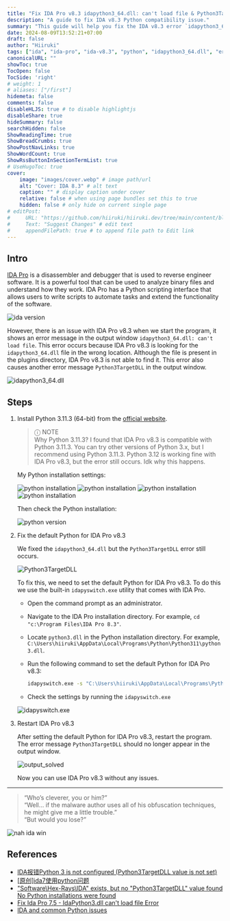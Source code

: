 ```yaml
---
title: "Fix IDA Pro v8.3 idapython3_64.dll: can't load file & Python3TargetDLL error"
description: "A guide to fix IDA v8.3 Python compatibility issue."
summary: "This guide will help you fix the IDA v8.3 error `idapython3_64.dll: can't load file` & `Python3TargetDLL`."
date: 2024-08-09T13:52:21+07:00
draft: false
author: "Hiiruki"
tags: ["ida", "ida-pro", "ida-v8.3", "python", "idapython3_64.dll", "error", "troubleshooting", "guide", "windows", "disassembler", "reverse-engineering"]
canonicalURL: ""
showToc: true
TocOpen: false
TocSide: 'right'
# weight: 1
# aliases: ["/first"]
hidemeta: false
comments: false
disableHLJS: true # to disable highlightjs
disableShare: true
hideSummary: false
searchHidden: false
ShowReadingTime: true
ShowBreadCrumbs: true
ShowPostNavLinks: true
ShowWordCount: true
ShowRssButtonInSectionTermList: true
# UseHugoToc: true
cover:
    image: "images/cover.webp" # image path/url
    alt: "Cover: IDA 8.3" # alt text
    caption: "" # display caption under cover
    relative: false # when using page bundles set this to true
    hidden: false # only hide on current single page
# editPost:
#     URL: "https://github.com/hiiruki/hiiruki.dev/tree/main/content/blog/ida-v83-fix-python/index.md"
#     Text: "Suggest Changes" # edit text
#     appendFilePath: true # to append file path to Edit link
---
```


## Intro

[IDA Pro](https://hex-rays.com/ida-pro/) is a disassembler and debugger that is used to reverse engineer software. It is a powerful tool that can be used to analyze binary files and understand how they work. IDA Pro has a Python scripting interface that allows users to write scripts to automate tasks and extend the functionality of the software.

![ida version](images/ida_version.webp#center)

However, there is an issue with IDA Pro v8.3 when we start the program, it shows an error message in the output window `idapython3_64.dll: can't load file`. This error occurs because IDA Pro v8.3 is looking for the `idapython3_64.dll` file in the wrong location. Although the file is present in the plugins directory, IDA Pro v8.3 is not able to find it. This error also causes another error message `Python3TargetDLL` in the output window.

![idapython3_64.dll](images/idapython3_64_dll.webp#center)

## Steps

1. Install Python 3.11.3 (64-bit) from the [official website](https://www.python.org/downloads/release/python-3113/).

    > ⓘ NOTE
    > <br> Why Python 3.11.3? I found that IDA Pro v8.3 is compatible with Python 3.11.3. You can try other versions of Python 3.x, but I recommend using Python 3.11.3. Python 3.12 is working fine with IDA Pro v8.3, but the error still occurs. Idk why this happens.

    My Python installation settings:

    ![python installation](images/install1.webp#center)
    ![python installation](images/install2.webp#center)
    ![python installation](images/install3.webp#center)
    ![python installation](images/install4.webp#center)

    Then check the Python installation:

    ![python version](images/pyversion.webp#center)

2. Fix the default Python for IDA Pro v8.3

    We fixed the `idapython3_64.dll` but the `Python3TargetDLL` error still occurs.

    ![Python3TargetDLL](images/python3targetdll.webp#center)

    To fix this, we need to set the default Python for IDA Pro v8.3. To do this we use the built-in `idapyswitch.exe` utility that comes with IDA Pro.

    - Open the command prompt as an administrator.
    - Navigate to the IDA Pro installation directory. For example, `cd "c:\Program Files\IDA Pro 8.3"`.
    - Locate `python3.dll` in the Python installation directory. For example, `C:\Users\hiiruki\AppData\Local\Programs\Python\Python311\python3.dll`.
    - Run the following command to set the default Python for IDA Pro v8.3:

        ```cmd
        idapyswitch.exe -s "C:\Users\hiiruki\AppData\Local\Programs\Python\Python311\python3.dll""
        ```

    - Check the settings by running the `idapyswitch.exe`

    ![idapyswitch.exe](images/idapyswitch.webp#center)

3. Restart IDA Pro v8.3

    After setting the default Python for IDA Pro v8.3, restart the program. The error message `Python3TargetDLL` should no longer appear in the output window.

    ![output_solved](images/output_solved.webp#center)

    Now you can use IDA Pro v8.3 without any issues.

---

> “Who’s cleverer, you or him?”<br>
> “Well… if the malware author uses all of his obfuscation techniques, he might give me a little trouble.”<br>
> “But would you lose?”

![nah ida win](images/nah_ida_win.webp#center)

## References

- [IDA报错Python 3 is not configured (Python3TargetDLL value is not set)](https://blog.csdn.net/xuelang532777032/article/details/130724986)
- [[原创]ida7使用python问题](https://bbs.kanxue.com/thread-279989.htm)
- ["Software\Hex-Rays\IDA" exists, but no "Python3TargetDLL" value found No Python installations were found](https://www.cnblogs.com/DirWang/p/15095761.html)
- [Fix Ida Pro 7.5 - IdaPython3.dll can't load file Error](https://guidedhacking.com/threads/fix-ida-pro-7-5-idapython3-dll-cant-load-file-error.19513/)
- [IDA and common Python issues](https://hex-rays.com/blog/ida-and-common-python-issues/)